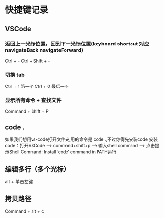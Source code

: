 # 快捷键记录
## VSCode
### 返回上一光标位置，回到下一光标位置(keyboard shortcut 对应 navigateBack navigateForward)
Ctrl + -
Ctrl + Shift + -

### 切换 tab
Ctrl + 1 第一个
Ctrl + 0 最后一个

### 显示所有命令 + 查找文件
Command + Shift + P

## code .
如果我们想用vs-code打开文件夹,用的命令是 code .,不过你得先安装code
安装code：打开VSCode –> command+shift+p –> 输入shell command –> 点击提示Shell Command: Install ‘code’ command in PATH运行

## 编辑多行（多个光标）
alt + 单击左键

## 拷贝路径
Command + alt + c
